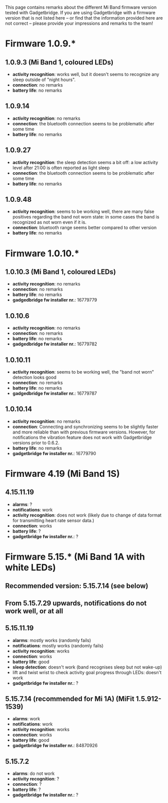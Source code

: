 This page contains remarks about the different Mi Band firmware version tested with Gadgetbridge. If you are using Gadgetbridge with a firmware version that is not listed here – or find that the information provided here are not correct – please provide your impressions and remarks to the team!

# Firmware 1.0.9.*

## 1.0.9.3 (Mi Band 1, coloured LEDs)
* __activity recognition__: works well, but it doesn't seems to recognize any sleep outside of "night hours".
* __connection__: no remarks
* __battery life__: no remarks

## 1.0.9.14
* __activity recognition__: no remarks
* __connection__: the bluetooth connection seems to be problematic after some time
* __battery life__: no remarks

## 1.0.9.27
* __activity recognition__: the sleep detection seems a bit off: a low activity level after 21:00 is often reported as light sleep
* __connection__: the bluetooth connection seems to be problematic after some time
* __battery life__: no remarks

## 1.0.9.48
* __activity recognition__: seems to be working well, there are many false positives regarding the band not worn state: in some cases the band is recognized as not worn even if it is.
* __connection__: bluetooth range seems better compared to other version
* __battery life__: no remarks

# Firmware 1.0.10.*

## 1.0.10.3 (Mi Band 1, coloured LEDs)
* __activity recognition__: no remarks
* __connection__: no remarks
* __battery life__: no remarks
* __gadgedbridge fw installer nr.__: 16779779

## 1.0.10.6
* __activity recognition__: no remarks
* __connection__: no remarks
* __battery life__: no remarks
* __gadgedbridge fw installer nr.__: 16779782

## 1.0.10.11
* __activity recognition__: seems to be working well, the "band not worn" detection looks good
* __connection__: no remarks
* __battery life__: no remarks
* __gadgedbridge fw installer nr.__: 16779787

## 1.0.10.14
* __activity recognition__: no remarks
* __connection__: Connecting and synchronizing seems to be slightly faster and more reliable than with previous firmware versions. However, for notifications the vibration feature does not work with Gadgetbridge versions prior to 0.6.2.
* __battery life__: no remarks
* __gadgetbridge fw installer nr.__: 16779790

# Firmware 4.19 (Mi Band 1S)


## 4.15.11.19
* __alarms__: ?
* __notifications__: work
* __activity recognition__: does not work (likely due to change of data format for transmitting heart rate sensor data.)
* __connection__: works
* __battery life__: ?
* __gadgetbridge fw installer nr.__: ?

# Firmware 5.15.* (Mi Band 1A with white LEDs)
## Recommended version: 5.15.7.14 (see below)

## From 5.15.7.29 upwards, notifications do not work well, or at all

## 5.15.11.19
* __alarms__: mostly works (randomly fails)
* __notifications__: mostly works (randomly fails)
* __activity recognition__: works
* __connection__: works
* __battery life__: good
* __sleep detection__: doesn't work (band recognises sleep but not wake-up)
* lift and twist wrist to check activity goal progress through LEDs: doesn't work
* __gadgetbridge fw installer nr.__: ?

## 5.15.7.14 (recommended for Mi 1A) (MiFit 1.5.912-1539)
* __alarms__: work
* __notifications__: work
* __activity recognition__: works
* __connection__: works
* __battery life__: good
* __gadgetbridge fw installer nr.__: 84870926

## 5.15.7.2
* __alarms__: do not work
* __activity recognition__: ?
* __connection__: ?
* __battery life__: ?
* __gadgetbridge fw installer nr.__: ?

<!--
Template for each firmware:
## 1.0.
* __alarms__:
* __notifications__:
* __activity recognition__: 
* __connection__: 
* __battery life__: 
* __gadgetbridge fw installer nr.__: 

-->